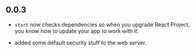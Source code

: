 ## 0.0.3

- `start` now checks dependencies so when you upgrade React Project, you
  know how to update your app to work with it.

- added some default security stuff to the web server.

